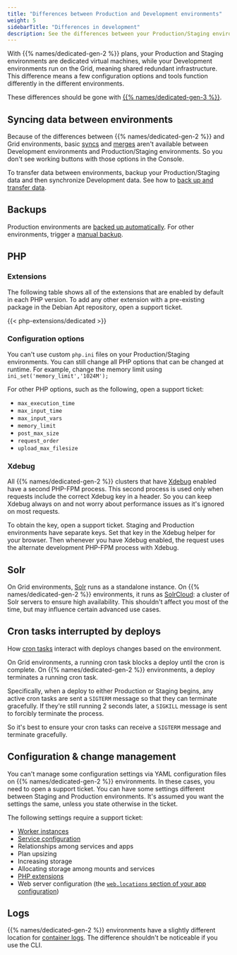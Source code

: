 ```yaml
---
title: "Differences between Production and Development environments"
weight: 5
sidebarTitle: "Differences in development"
description: See the differences between your Production/Staging environments (which are {{% names/dedicated-gen-2 %}}) and your Development environments (which are Grid environments).
---
```


With {{% names/dedicated-gen-2 %}} plans, your Production and Staging environments are dedicated virtual machines,
while your Development environments run on the Grid, meaning shared redundant infrastructure.
This difference means a few configuration options and tools function differently in the different environments.

These differences should be gone with [{{% names/dedicated-gen-3 %}}](../../dedicated-gen-3/overview.md).

## Syncing data between environments

Because of the differences between {{% names/dedicated-gen-2 %}} and Grid environments,
basic [syncs](../../other/glossary.md#sync) and [merges](../../other/glossary.md#merge)
aren't available between Development environments and Production/Staging environments.
So you don't see working buttons with those options in the Console.

To transfer data between environments, backup your Production/Staging data and then synchronize Development data.
See how to [back up and transfer data](../../development/transfer-dedicated.md#synchronize-files-from-development-to-stagingproduction).

## Backups

Production environments are [backed up automatically](./backups.md).
For other environments, trigger a [manual backup](../../environments/backup.md).

## PHP

### Extensions

The following table shows all of the extensions that are enabled by default in each PHP version.
To add any other extension with a pre-existing package in the Debian Apt repository,
open a support ticket.

{{< php-extensions/dedicated >}}

### Configuration options

You can't use custom `php.ini` files on your Production/Staging environments.
You can still change all PHP options that can be changed at runtime.
For example, change the memory limit using `ini_set('memory_limit','1024M');`

For other PHP options, such as the following, open a support ticket:

* `max_execution_time`
* `max_input_time`
* `max_input_vars`
* `memory_limit`
* `post_max_size`
* `request_order`
* `upload_max_filesize`

### Xdebug

All {{% names/dedicated-gen-2 %}} clusters that have [Xdebug](../../languages/php/xdebug.md) enabled have a second PHP-FPM process.
This second process is used only when requests include the correct Xdebug key in a header.
So you can keep Xdebug always on and not worry about performance issues as it's ignored on most requests.

To obtain the key, open a support ticket.
Staging and Production environments have separate keys.
Set that key in the Xdebug helper for your browser.
Then whenever you have Xdebug enabled, the request uses the alternate development PHP-FPM process with Xdebug.

## Solr

On Grid environments, [Solr](../../add-services/solr.md) runs as a standalone instance.
On {{% names/dedicated-gen-2 %}} environments, it runs as [SolrCloud](https://solr.apache.org/guide/6_6/solrcloud.html):
a cluster of Solr servers to ensure high availability.
This shouldn't affect you most of the time, but may influence certain advanced use cases.

## Cron tasks interrupted by deploys

How [cron tasks](../../create-apps/app-reference.md#crons) interact with deploys changes based on the environment.

On Grid environments, a running cron task blocks a deploy until the cron is complete.
On {{% names/dedicated-gen-2 %}} environments, a deploy terminates a running cron task.

Specifically, when a deploy to either Production or Staging begins,
any active cron tasks are sent a `SIGTERM` message so that they can terminate gracefully.
If they're still running 2 seconds later, a `SIGKILL` message is sent to forcibly terminate the process.

So it's best to ensure your cron tasks can receive a `SIGTERM` message and terminate gracefully.

## Configuration & change management

You can't manage some configuration settings via YAML configuration files on {{% names/dedicated-gen-2 %}} environments.
In these cases, you need to open a support ticket.
You can have some settings different between Staging and Production environments.
It's assumed you want the settings the same, unless you state otherwise in the ticket.

The following settings require a support ticket:

* [Worker instances](../../create-apps/app-reference.md#workers)
* [Service configuration](../../add-services/_index.md)
* Relationships among services and apps
* Plan upsizing
* Increasing storage
* Allocating storage among mounts and services
* [PHP extensions](../../languages/php/extensions.md)
* Web server configuration (the [`web.locations` section of your app configuration](../../create-apps/app-reference.md#locations))

## Logs

{{% names/dedicated-gen-2 %}} environments have a slightly different location for [container logs](../../increase-observability/logs/access-logs.md).
The difference shouldn't be noticeable if you use the CLI.
